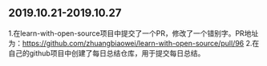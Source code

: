 ## 2019.10.21-2019.10.27
1.在learn-with-open-source项目中提交了一个PR，修改了一个错别字。PR地址为：https://github.com/zhuangbiaowei/learn-with-open-source/pull/96
2.在自己的github项目中创建了每日总结仓库，用于提交每日总结。
 
